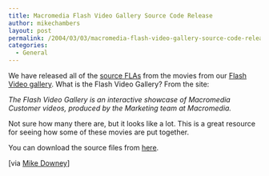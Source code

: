 ```yaml
---
title: Macromedia Flash Video Gallery Source Code Release
author: mikechambers
layout: post
permalink: /2004/03/03/macromedia-flash-video-gallery-source-code-release/
categories:
  - General
---
```



We have released all of the [source FLAs][1] from the movies from our [Flash Video gallery][2]. What is the Flash Video Gallery? From the site:

*The Flash Video Gallery is an interactive showcase of Macromedia Customer videos, produced by the Marketing team at Macromedia.*

Not sure how many there are, but it looks like a lot. This is a great resource for seeing how some of these movies are put together.

You can download the source files from [here][1].

[via [Mike Downey][3]]

 [1]: http://www.macromedia.com/devnet/mx/flash/articles/video_gallery.html
 [2]: http://www.macromedia.com/software/flash/flashpro/video/gallery/
 [3]: http://www.markme.com/md/archives/004459.cfm